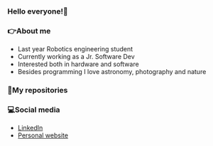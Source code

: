 ### Hello everyone!👋

<div>
  <h3>👉About me</h3>
  <ul>
    <li>Last year Robotics engineering student</li>
    <li>Currently working as a Jr. Software Dev</li>
    <li>Interested both in hardware and software</li>
    <li>Besides programming I love astronomy, photography and nature</li>
  </ul>
</div>

<div>
  <h3>📁My repositories</h3>
</div>

<div>
  <h3>💻Social media</h3>
  <ul>
    <li><a href="https://www.linkedin.com/in/aleksandra-timofejeva/">LinkedIn</a></li>
    <li><a href="alexat.space">Personal website</a></li>
  </ul>
</div>
